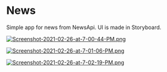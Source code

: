 # News
Simple app for news from NewsApi. 
UI is made in Storyboard. 

[![Screenshot-2021-02-26-at-7-00-44-PM.png](https://i.postimg.cc/zXkkYq0Z/Screenshot-2021-02-26-at-7-00-44-PM.png)](https://postimg.cc/YhhF1K5b)

[![Screenshot-2021-02-26-at-7-01-06-PM.png](https://i.postimg.cc/RZVLM2D3/Screenshot-2021-02-26-at-7-01-06-PM.png)](https://postimg.cc/yktZjpBB)

[![Screenshot-2021-02-26-at-7-02-19-PM.png](https://i.postimg.cc/BnYctNrm/Screenshot-2021-02-26-at-7-02-19-PM.png)](https://postimg.cc/pmjn6QXj)
